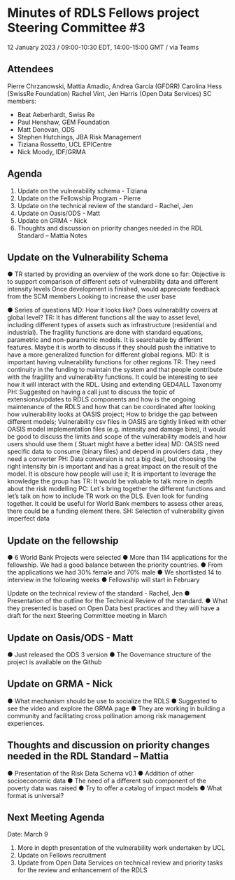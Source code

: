 # Minutes of RDLS Fellows project Steering Committee #3

12 January 2023 / 09:00-10:30 EDT, 14:00-15:00 GMT / via Teams

## Attendees

Pierre Chrzanowski, Mattia Amadio, Andrea Garcia (GFDRR) 
Carolina Hess (SwissRe Foundation)
Rachel Vint, Jen Harris (Open Data Services)
SC members: 
-	Beat Aeberhardt, Swiss Re
-	Paul Henshaw, GEM Foundation
-	Matt Donovan, ODS
-	Stephen Hutchings, JBA Risk Management
-	Tiziana Rossetto, UCL EPICentre
-	Nick Moody, IDF/GRMA

## Agenda

1.	Update on the vulnerability schema - Tiziana 
2.	Update on the Fellowship Program - Pierre 
3.	Update on the technical review of the standard - Rachel, Jen 
4.	Update on Oasis/ODS - Matt 
5.	Update on GRMA - Nick 
6.	Thoughts and discussion on priority changes needed in the RDL Standard – Mattia 
Notes

## Update on the Vulnerability Schema

●	TR started by providing an overview of the work done so far:
Objective is to support comparison of different sets of vulnerability data and different intensity levels
Once development is finished, would appreciate feedback from the SCM members
Looking to increase the user base
 
●	Series of questions
MD: How it looks like? Does vulnerability covers at global level?
TR: It has different functions all the way to asset level, including different types of assets such as infrastructure (residential and industrial). The fragility functions are done with standard equations, parametric and non-parametric models. It is searchable by different features. Maybe it is worth to discuss if they should push the initiative to have a more generalized function  for different global regions. 
MD: It is important having vulnerability functions for other regions 
TR: They need continuity in the funding to maintain the system and that people contribute  with the fragility and vulnerability functions. It could be interesting to see how it will interact with the RDL.  Using and extending GED4ALL Taxonomy
PH: Suggested on having a call just to discuss the topic of extensions/updates to RDLS components and how is the ongoing maintenance of the RDLS and how that can be coordinated after looking how vulnerability looks at OASIS project; How to bridge the gap between different models; Vulnerability csv files in OASIS are tightly linked with other OASIS model implementation files (e.g. intensity and damage bins), it would be good to discuss the limits and scope of the vulnerability models and how users should use them ( Stuart might have a better idea)
MD: OASIS need specific data to consume (binary files) and depend in providers data , they need a converter 
PH: Data conversion is not a big deal, but choosing the right intensity bin is important and has a great impact on the result of the model. It is obscure how people will use it; It is important to leverage the knowledge the group has 
TR: It would be valuable to talk more in depth about the risk modelling 
PC: Let´s bring together the different functions and let’s talk on how to include TR work on the DLS. Even look for funding together. It could be useful for World Bank members to assess other areas, there could be a funding element there.
SH: Selection of vulnerability given imperfect data

## Update on the fellowship

●	6 World Bank Projects were selected 
●	More than 114 applications for the fellowship. We had a good balance between the priority countries. 
●	From the applications we had 30% female and 70% male
●	We shortlisted 14 to interview in the following weeks
●	Fellowship will start in February 

Update on the technical review of the standard - Rachel, Jen 
●	Presentation of the outline for the Technical Review of the standard. 
●	What they presented is based on Open Data best practices and they will have a draft for the next Steering Committee meeting in March 


## Update on Oasis/ODS - Matt

●	Just released the ODS 3 version 
●	The Governance structure of the project is available on the Github

## Update on GRMA - Nick

●	What mechanism should be use to socialize the RDLS
●	Suggested to see the video and explore the GRMA page
●	They are working in building a community and facilitating cross pollination among risk management experiences. 

## Thoughts and discussion on priority changes needed in the RDL Standard – Mattia

●	Presentation of the Risk Data Schema v0.1
●	Addition of other socioeconomic data 
●	The need of a different sub component of the poverty data was raised 
●	Try to offer a catalog of impact models 
●	What format is universal?

## Next Meeting Agenda

Date: March 9
1.	More in depth presentation of the vulnerability work undertaken by UCL
2.	Update on Fellows recruitment 
3.	Update from Open Data Services on technical review and priority tasks for the review and enhancement of the RDLS

